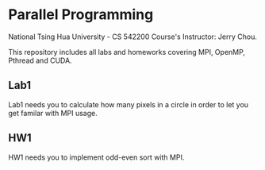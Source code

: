 # Parallel Programming
National Tsing Hua University - CS 542200 Course's Instructor: Jerry Chou.

This repository includes all labs and homeworks covering MPI, OpenMP, Pthread and CUDA.

## Lab1
Lab1 needs you to calculate how many pixels in a circle in order to let you get familar with MPI usage.

## HW1
HW1 needs you to implement odd-even sort with MPI.
